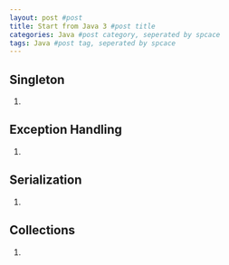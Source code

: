 ```yaml
---
layout: post #post
title: Start from Java 3 #post title
categories: Java #post category, seperated by spcace
tags: Java #post tag, seperated by spcace
---
```


## Singleton
1. 

## Exception Handling
1. 

## Serialization
1. 

## Collections
1. 
